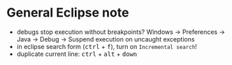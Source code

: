 # General Eclipse note

+ debugs stop execution without breakpoints? Windows -> Preferences -> Java -> Debug -> Suspend execution on uncaught exceptions
+ in eclipse search form (<kbd>ctrl</kbd> + <kbd>f</kbd>), turn on ```Incremental search```!
+ duplicate current line: <kbd>ctrl</kbd> + <kbd>alt</kbd> + <kbd>down</kbd>

